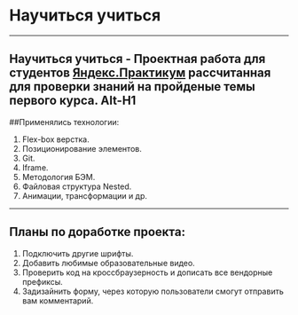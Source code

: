 # Научиться учиться 
------ 
__Научиться учиться__ - Проектная работа для студентов [Яндекс.Практикум](https://praktikum.yandex.ru/) рассчитанная для проверки знаний на пройденые темы первого курса. 
Alt-H1
------ 
##Применялись технологии: 
1. Flex-box верстка.
2. Позиционирование элементов.
3. Git.
4. Iframe.
5. Методология БЭМ.
6. Файловая структура Nested.
7. Анимации, трансформации и др. 

------ 
## Планы по доработке проекта: 
1. Подключить другие шрифты.
2. Добавить любимые образовательные видео.
3. Проверить код на кроссбраузерность и дописать все вендорные префиксы.
4. Задизайнить форму, через которую пользователи смогут отправить вам комментарий.